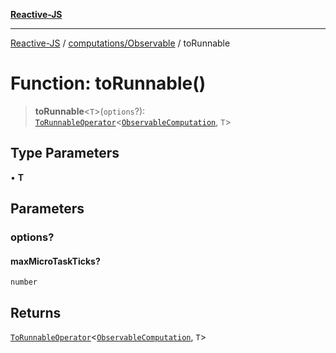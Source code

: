 [**Reactive-JS**](../../../README.md)

***

[Reactive-JS](../../../README.md) / [computations/Observable](../README.md) / toRunnable

# Function: toRunnable()

> **toRunnable**\<`T`\>(`options`?): [`ToRunnableOperator`](../../type-aliases/ToRunnableOperator.md)\<[`ObservableComputation`](../interfaces/ObservableComputation.md), `T`\>

## Type Parameters

• **T**

## Parameters

### options?

#### maxMicroTaskTicks?

`number`

## Returns

[`ToRunnableOperator`](../../type-aliases/ToRunnableOperator.md)\<[`ObservableComputation`](../interfaces/ObservableComputation.md), `T`\>
